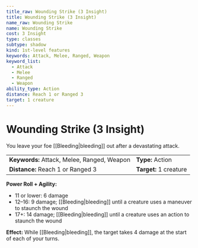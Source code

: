 ```yaml
---
title_raw: Wounding Strike (3 Insight)
title: Wounding Strike (3 Insight)
name_raw: Wounding Strike
name: Wounding Strike
cost: 3 Insight
type: classes
subtype: shadow
kind: 1st-level features
keywords: Attack, Melee, Ranged, Weapon
keyword_list:
  - Attack
  - Melee
  - Ranged
  - Weapon
ability_type: Action
distance: Reach 1 or Ranged 3
target: 1 creature
---
```


# Wounding Strike (3 Insight)

You leave your foe [[Bleeding|bleeding]] out after a devastating attack.

|                                             |                        |
| :------------------------------------------ | :--------------------- |
| **Keywords:** Attack, Melee, Ranged, Weapon | **Type:** Action       |
| **Distance:** Reach 1 or Ranged 3           | **Target:** 1 creature |

**Power Roll + Agility:**

- 11 or lower: 6 damage
- 12–16: 9 damage; [[Bleeding|bleeding]] until a creature uses a maneuver to staunch the wound
- 17+: 14 damage; [[Bleeding|bleeding]] until a creature uses an action to staunch the wound

**Effect:** While [[Bleeding|bleeding]], the target takes 4 damage at the start of each of your turns.
